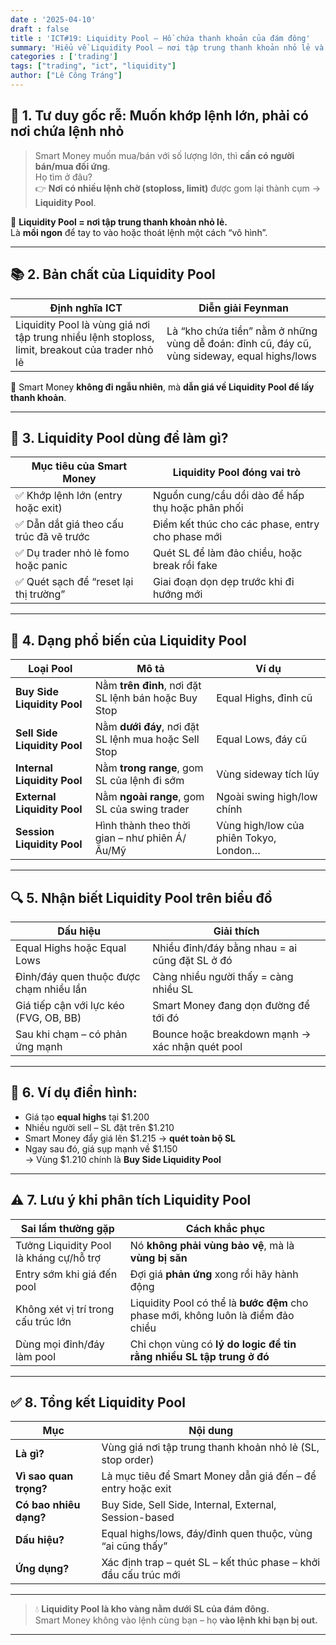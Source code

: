 ```yaml
---
date : '2025-04-10'
draft : false
title : 'ICT#19: Liquidity Pool – Hồ chứa thanh khoản của đám đông'
summary: 'Hiểu về Liquidity Pool – nơi tập trung thanh khoản nhỏ lẻ và cách Smart Money tận dụng chúng.'
categories : ['trading']
tags: ["trading", "ict", "liquidity"]
author: ["Lê Công Tráng"]
---
```


## 🧠 **1. Tư duy gốc rễ: Muốn khớp lệnh lớn, phải có nơi chứa lệnh nhỏ**

> Smart Money muốn mua/bán với số lượng lớn, thì **cần có người bán/mua đối ứng**.  
> Họ tìm ở đâu?  
> 👉 **Nơi có nhiều lệnh chờ (stoploss, limit)** được gom lại thành cụm → **Liquidity Pool**.

📌 **Liquidity Pool = nơi tập trung thanh khoản nhỏ lẻ.**  
Là **mồi ngon** để tay to vào hoặc thoát lệnh một cách “vô hình”.

---

## 📚 **2. Bản chất của Liquidity Pool**

| Định nghĩa ICT | Diễn giải Feynman |
|----------------|--------------------|
| Liquidity Pool là vùng giá nơi tập trung nhiều lệnh stoploss, limit, breakout của trader nhỏ lẻ | Là “kho chứa tiền” nằm ở những vùng dễ đoán: đỉnh cũ, đáy cũ, vùng sideway, equal highs/lows |

📌 Smart Money **không đi ngẫu nhiên**, mà **dẫn giá về Liquidity Pool để lấy thanh khoản**.

---

## 🎯 **3. Liquidity Pool dùng để làm gì?**

| Mục tiêu của Smart Money | Liquidity Pool đóng vai trò |
|---------------------------|-----------------------------|
| ✅ Khớp lệnh lớn (entry hoặc exit) | Nguồn cung/cầu dồi dào để hấp thụ hoặc phân phối |
| ✅ Dẫn dắt giá theo cấu trúc đã vẽ trước | Điểm kết thúc cho các phase, entry cho phase mới |
| ✅ Dụ trader nhỏ lẻ fomo hoặc panic | Quét SL để làm đảo chiều, hoặc break rồi fake |
| ✅ Quét sạch để “reset lại thị trường” | Giai đoạn dọn dẹp trước khi đi hướng mới |

---

## 🧭 **4. Dạng phổ biến của Liquidity Pool**

| Loại Pool | Mô tả | Ví dụ |
|-----------|-------|-------|
| **Buy Side Liquidity Pool** | Nằm **trên đỉnh**, nơi đặt SL lệnh bán hoặc Buy Stop | Equal Highs, đỉnh cũ |
| **Sell Side Liquidity Pool** | Nằm **dưới đáy**, nơi đặt SL lệnh mua hoặc Sell Stop | Equal Lows, đáy cũ |
| **Internal Liquidity Pool** | Nằm **trong range**, gom SL của lệnh đi sớm | Vùng sideway tích lũy |
| **External Liquidity Pool** | Nằm **ngoài range**, gom SL của swing trader | Ngoài swing high/low chính |
| **Session Liquidity Pool** | Hình thành theo thời gian – như phiên Á/Âu/Mỹ | Vùng high/low của phiên Tokyo, London… |

---

## 🔍 **5. Nhận biết Liquidity Pool trên biểu đồ**

| Dấu hiệu | Giải thích |
|---------|------------|
| Equal Highs hoặc Equal Lows | Nhiều đỉnh/đáy bằng nhau = ai cũng đặt SL ở đó |
| Đỉnh/đáy quen thuộc được chạm nhiều lần | Càng nhiều người thấy = càng nhiều SL  |
| Giá tiếp cận với lực kéo (FVG, OB, BB) | Smart Money đang dọn đường để tới đó |
| Sau khi chạm – có phản ứng mạnh | Bounce hoặc breakdown mạnh → xác nhận quét pool |

---

## 🔄 **6. Ví dụ điển hình:**

- Giá tạo **equal highs** tại $1.200  
- Nhiều người sell – SL đặt trên $1.210  
- Smart Money đẩy giá lên $1.215 → **quét toàn bộ SL**  
- Ngay sau đó, giá sụp mạnh về $1.150  
→ Vùng $1.210 chính là **Buy Side Liquidity Pool**

---

## ⚠ **7. Lưu ý khi phân tích Liquidity Pool**

| Sai lầm thường gặp | Cách khắc phục |
|--------------------|----------------|
| Tưởng Liquidity Pool là kháng cự/hỗ trợ | Nó **không phải vùng bảo vệ**, mà là **vùng bị săn** |
| Entry sớm khi giá đến pool | Đợi giá **phản ứng** xong rồi hãy hành động |
| Không xét vị trí trong cấu trúc lớn | Liquidity Pool có thể là **bước đệm** cho phase mới, không luôn là điểm đảo chiều |
| Dùng mọi đỉnh/đáy làm pool | Chỉ chọn vùng có **lý do logic để tin rằng nhiều SL tập trung ở đó** |

---

## ✅ **8. Tổng kết Liquidity Pool**

| Mục | Nội dung |
|-----|----------|
| **Là gì?** | Vùng giá nơi tập trung thanh khoản nhỏ lẻ (SL, stop order) |
| **Vì sao quan trọng?** | Là mục tiêu để Smart Money dẫn giá đến – để entry hoặc exit |
| **Có bao nhiêu dạng?** | Buy Side, Sell Side, Internal, External, Session-based |
| **Dấu hiệu?** | Equal highs/lows, đáy/đỉnh quen thuộc, vùng “ai cũng thấy” |
| **Ứng dụng?** | Xác định trap – quét SL – kết thúc phase – khởi đầu cấu trúc mới |

---

> 💧 **Liquidity Pool là kho vàng nằm dưới SL của đám đông.**  
Smart Money không vào lệnh cùng bạn – họ **vào lệnh khi bạn bị out.**

---
